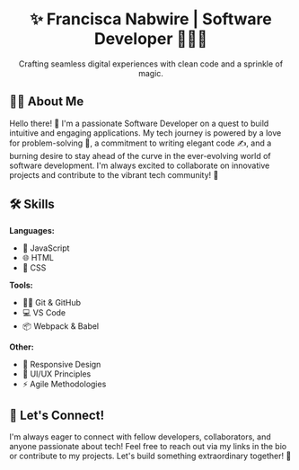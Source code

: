 <div align="center">

  <h1>✨ Francisca Nabwire | Software Developer 👩🏾‍💻 </h1>

   <p> Crafting seamless digital experiences with clean code and a sprinkle of magic. </p>

</div>

## 👩🏾 About Me

Hello there! 👋 I'm a passionate Software Developer on a quest to build intuitive and engaging applications. My tech journey is powered by a love for problem-solving 🧩, a commitment to writing elegant code ✍️, and a burning desire to stay ahead of the curve in the ever-evolving world of software development. I'm always excited to collaborate on innovative projects and contribute to the vibrant tech community! 🚀

## 🛠️ Skills

**Languages:** 
   - 💎 JavaScript 
   - 🌐 HTML
   - 🎨 CSS

**Tools:**
   - 🐱‍💻 Git & GitHub
   - 💻 VS Code
   - 📦 Webpack & Babel

**Other:**
   - 📱 Responsive Design
   - 🎨 UI/UX Principles
   - ⚡ Agile Methodologies

## 🤝 Let's Connect!

I'm always eager to connect with fellow developers, collaborators, and anyone passionate about tech! Feel free to reach out via my links in the bio or contribute to my projects. Let's build something extraordinary together! 🌟


